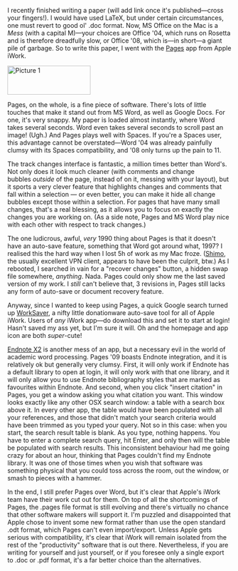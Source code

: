 <!--
.. title: Apple Pages and its shortcomings
.. slug: apple-pages-and-its-shortcomings
.. date: 2009-06-25 21:28:28
.. tags: 
.. category: 
.. link: 
.. description: 
.. type: text
.. has_math: no
.. status: published
.. wp-status: publish
-->

<html><body><p>I recently finished writing a paper (will add link once it's published—cross your fingers!). I would have used LaTeX, but under certain circumstances, one must revert to good ol' .doc format. Now, MS Office on the Mac is a <em>Mess</em> (with a capital M)—your choices are Office '04, which runs on Rosetta and is therefore dreadfully slow, or Office '08, which is—in short—a giant pile of garbage. So to write this paper, I went with the <a href="http://www.apple.com/iwork/pages/">Pages</a> app from Apple iWork.

<a href="http://www.apple.com/iwork/pages/"><img class="aligncenter size-full wp-image-120" title="Picture 1" src="http://ilovesymposia.files.wordpress.com/2009/06/picture-11.png" alt="Picture 1" width="187" height="65"></a>

Pages, on the whole, is a fine piece of software. There's lots of little touches that make it stand out from MS Word, as well as Google Docs. For one, it's very snappy. My paper is loaded almost instantly, where Word takes several seconds. Word even takes several seconds to scroll past an image! (Ugh.) And Pages plays well with Spaces. If you're a Spaces user, this advantage cannot be overstated—Word '04 was already painfully clumsy with its Spaces compatibility, and '08 only turns up the pain to 11.<!--more-->

The track changes interface is fantastic, a million times better than Word's. Not only does it look much cleaner (with comments and change bubbles <em>outside</em> of the page, instead of on it, messing with your layout), but it sports a very clever feature that highlights changes and comments that fall within a selection — or even better, you can make it hide all change bubbles except those within a selection. For pages that have many small changes, that's a real blessing, as it allows you to focus on exactly the changes you are working on. (As a side note, Pages and MS Word play nice with each other with respect to track changes.)

The one ludicrous, awful, <em>very</em> 1990 thing about Pages is that it doesn't have an auto-save feature, something that Word got around what, 1997? I realised this the hard way when I lost 5h of work as my Mac froze. (<a href="http://www.shimoapp.com/">Shimo</a>, the usually excellent VPN client, appears to have been the culprit, btw.) As I rebooted, I searched in vain for a "recover changes" button, a hidden swap file somewhere, <em>anything</em>. Nada. Pages could only show me the last saved version of my work. I <em>still</em> can't believe that, 3 revisions in, Pages still lacks any form of auto-save or document recovery feature.

Anyway, since I wanted to keep using Pages, a quick Google search turned up <a href="http://tristanchadwick.com/worksaver/">WorkSaver</a>, a nifty little donationware auto-save tool for all of Apple iWork. Users of <em>any</em> iWork app—do download this and set it to start at login! Hasn't saved my ass yet, but I'm sure it will. Oh and the homepage and app icon are both <em>super</em>-cute!

<a href="http://www.endnote.com/enx2info.asp">Endnote X2</a> is another mess of an app, but a necessary evil in the world of academic word processing. Pages '09 boasts Endnote integration, and it is relatively ok but generally very clumsy. First, it will only work if Endnote has a default library to open at login, it will only work with that one library, and it will only allow you to use Endnote bibliography styles that are marked as favourites within Endnote. And second, when you click "insert citation" in Pages, you get a window asking you what citation you want. This window looks exactly like any other OSX search window: a table with a search box above it. In every other app, the table would have been populated with all your references, and those that didn't match your search criteria would have been trimmed as you typed your query. Not so in this case: when you start, the search result table is blank. As you type, nothing happens. You have to enter a complete search query, hit Enter, and only then will the table be populated with search results. This inconsistent behaviour had me going crazy for about an hour, thinking that Pages couldn't find my Endnote library. It was one of those times when you wish that software was something physical that you could toss across the room, out the window, or smash to pieces with a hammer.

In the end, I still prefer Pages over Word, but it's clear that Apple's iWork team have their work cut out for them. On top of all the shortcomings of Pages, the .pages file format is still evolving and there's virtually no chance that other software makers will support it. I'm puzzled and disappointed that Apple chose to invent some new format rather than use the open standard .odt format, which Pages can't even import/export. Unless Apple gets serious with compatibility, it's clear that iWork will remain isolated from the rest of the "productivity" software that is out there. Nevertheless, if you are writing for yourself and just yourself, or if you foresee only a single export to .doc or .pdf format, it's a far better choice than the alternatives.</p></body></html>
